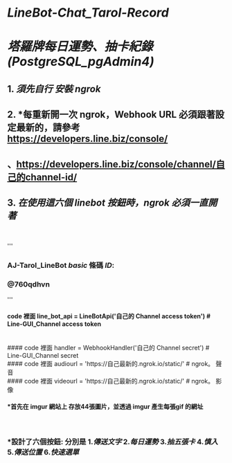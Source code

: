 # _LineBot-Chat_Tarol-Record_
# _塔羅牌每日運勢、抽卡紀錄 (PostgreSQL_pgAdmin4)_

## 1. *須先自行 安裝 ngrok*
## 2. *每重新開一次 ngrok，Webhook URL 必須跟著設定最新的，請參考 https://developers.line.biz/console/
## 、https://developers.line.biz/console/channel/自己的channel-id/
## 3. *在使用這六個 linebot 按鈕時，ngrok 必須一直開著*
<br/>

'''
### AJ-Tarol_LineBot _basic_ 條碼 _ID_:  
### @760qdhvn
'''
<br/>

#### code 裡面 line_bot_api = LineBotApi('自己的 Channel access token') # Line-GUI_Channel access token
<br/>
#### code 裡面 handler = WebhookHandler('自己的 Channel secret') # Line-GUI_Channel secret
<br/>
#### code 裡面 audiourl = 'https://自己最新的.ngrok.io/static/' # ngrok。 聲音
<br/>
#### code 裡面 videourl = 'https://自己最新的.ngrok.io/static/' # ngrok。 影像
<br/>

#### *首先在 imgur 網站上 存放44張圖片，並透過 imgur 產生每張gif 的網址
<br/>

### *設計了六個按鈕: 分別是 1._傳送文字_ 2._每日運勢_ 3._抽五張卡_ 4._慎入_ 5._傳送位置_ 6._快速選單_
<br/>

